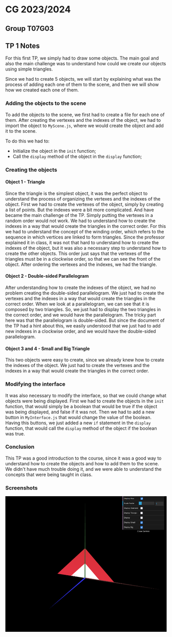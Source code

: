 # CG 2023/2024

## Group T07G03

## TP 1 Notes

For this first TP, we simply had to draw some objects. The main goal and also the main challenge was to understand how could we create our objects using simple triangles. 

Since we had to create 5 objects, we will start by explaining what was the process of adding each one of them to the scene, and then we will show how we created each one of them.

### Adding the objects to the scene

To add the objects to the scene, we first had to create a file for each one of them. After creating the vertexes and the indexes of the object, we had to import the object to `MyScene.js`, where we would create the object and add it to the scene.

To do this we had to: 
- Initialize the object in the  `init` function;
- Call the `display` method of the object in the `display` function;

### Creating the objects

#### Object 1 - Triangle

Since the triangle is the simplest object, it was the perfect object to understand the process of organizing the vertexes and the indexes of the object. 
First we had to create the vertexes of the object, simply by creating a list of points.
But the indexes were a bit more complicated. And have became the main challenge of the TP. Simply putting the vertexes in a random order would not work. We had to understand how to create the indexes in a way that would create the triangles in the correct order. For this we had to understand the concept of the winding order, which refers to the sequence in which vertices are linked to form triangles. Since the professor explained it in class, it was not that hard to understand how to create the indexes of the object, but it was also a necessary step to understand how to create the other objects. This order just says that the vertexes of the triangles must be in a clockwise order, so that we can see the front of the object.
After ordering the vertexes and the indexes, we had the triangle.

#### Object 2 - Double-sided Parallelogram

After understanding how to create the indexes of the object, we had no problem creating the double-sided parallelogram. We just had to create the vertexes and the indexes in a way that would create the triangles in the correct order.
When we look at a parallelogram, we can see that it is composed by two triangles. So, we just had to display the two triangles in the correct order, and we would have the parallelogram. 
The tricky part here was that the parallelogram is double-sided. But since the document of the TP had a hint about this, we easily understood that we just had to add new indexes in a clockwise order, and we would have the double-sided parallelogram. 

#### Object 3 and 4 - Small and Big Triangle

This two objects were easy to create, since we already knew how to create the indexes of the object. We just had to create the vertexes and the indexes in a way that would create the triangles in the correct order.

### Modifying the interface

It was also necessary to modify the interface, so that we could change what objects were being displayed. First we had to create the objects in the `init` function, that would simply be a boolean that would be true if the object was being displayed, and false if it was not. Then we had to add a new button in `MyInterface.js` that would change the value of the boolean. 
Having this buttons, we just added a new `if` statement in the `display` function, that would call the `display` method of the object if the boolean was true.

### Conclusion

This TP was a good introduction to the course, since it was a good way to understand how to create the objects and how to add them to the scene. We didn't have much trouble doing it, and we were able to understand the concepts that were being taught in class.

### Screenshots

![Both Triangles](./screenshots/CG-t07g3-tp1-1.png)